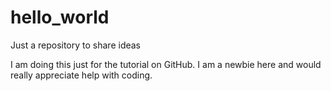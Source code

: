 # hello_world
Just a repository to share ideas

I am doing this just for the tutorial on GitHub. I am a newbie here and would really appreciate help with coding.
